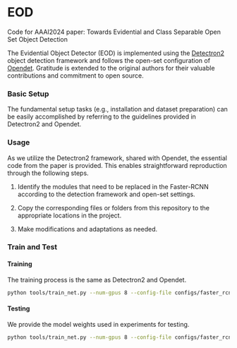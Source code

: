 # EOD

Code for AAAI2024 paper: Towards Evidential and Class Separable Open Set Object Detection


The Evidential Object Detector (EOD) is implemented using the [Detectron2](https://github.com/facebookresearch/detectron2) object detection framework and follows the open-set configuration of [Opendet](https://github.com/csuhan/opendet2). Gratitude is extended to the original authors for their valuable contributions and commitment to open source.

### Basic Setup
The fundamental setup tasks (e.g., installation and dataset preparation) can be easily accomplished by referring to the guidelines provided in Detectron2 and Opendet.

### Usage
As we utilize the Detectron2 framework, shared with Opendet, the essential code from the paper is provided. This enables straightforward reproduction through the following steps.

1. Identify the modules that need to be replaced in the Faster-RCNN according to the detection framework and open-set settings.

2. Copy the corresponding files or folders from this repository to the appropriate locations in the project.

3. Make modifications and adaptations as needed.

### Train and Test
#### Training
The training process is the same as Detectron2 and Opendet.
```bash
python tools/train_net.py --num-gpus 8 --config-file configs/faster_rcnn_R_50_FPN_3x_EOD.yaml
```
#### Testing
We provide the model weights used in experiments for testing.
```bash
python tools/train_net.py --num-gpus 8 --config-file configs/faster_rcnn_R_50_FPN_3x_EOD.yaml --eval-only MODEL.WEIGHTS output/faster_rcnn_R_50_FPN_3x_EOD/model_test.pth
```
